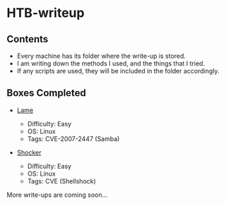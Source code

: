 # HTB-writeup

## Contents

- Every machine has its folder where the write-up is stored.
- I am writing down the methods I used, and the things that I tried.
- If any scripts are used, they will be included in the folder accordingly.

## Boxes Completed

- [Lame](lame/lame-writeup.md)
  - Difficulty: Easy
  - OS: Linux
  - Tags: CVE-2007-2447 (Samba)

- [Shocker](shocker/shocker-writeup.md)
  - Difficulty: Easy
  - OS: Linux
  - Tags: CVE (Shellshock)

More write-ups are coming soon...
